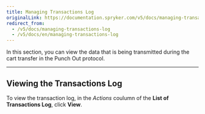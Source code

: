 ```yaml
---
title: Managing Transactions Log
originalLink: https://documentation.spryker.com/v5/docs/managing-transactions-log
redirect_from:
  - /v5/docs/managing-transactions-log
  - /v5/docs/en/managing-transactions-log
---
```


In this section, you can view the data that is being transmitted during the cart transfer in the Punch Out protocol.

---
## Viewing the Transactions Log
To view the transaction log, in the *Actions* coulumn of the **List of Transactions Log**, click **View**.


